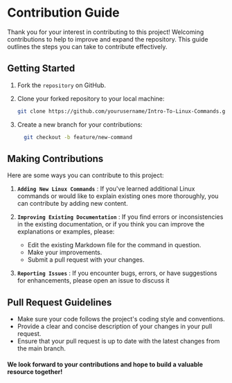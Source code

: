 # Contribution Guide

Thank you for your interest in contributing to this project! Welcoming contributions to help to improve and expand the repository. This guide outlines the steps you can take to contribute effectively.

## Getting Started

1. Fork the `repository` on GitHub.
1. Clone your forked repository to your local machine:

   ```bash
   git clone https://github.com/yourusername/Intro-To-Linux-Commands.git
   ```
1. Create a new branch for your contributions:
   ```bash
     git checkout -b feature/new-command
   ```
## Making Contributions

Here are some ways you can contribute to this project:

1. **`Adding New Linux Commands`** : If you've learned additional Linux commands or would like to explain existing ones more thoroughly, you can contribute by adding new content.
1. **`Improving Existing Documentation`** : If you find errors or inconsistencies in the existing documentation, or if you think you can improve the explanations or examples, please:

      - Edit the existing Markdown file for the command in question.
      - Make your improvements.
      - Submit a pull request with your changes.
1. **`Reporting Issues`** : If you encounter bugs, errors, or have suggestions for enhancements, please open an issue to discuss it

## Pull Request Guidelines

- Make sure your code follows the project's coding style and conventions.
- Provide a clear and concise description of your changes in your pull request.
- Ensure that your pull request is up to date with the latest changes from the main branch.

#### We look forward to your contributions and hope to build a valuable resource together!
